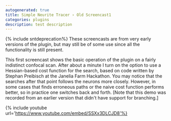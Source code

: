 ```yaml
---
autogenerated: true
title: Simple Neurite Tracer › Old Screencast1
categories: plugins
description: test description
---
```


{% include sntdeprecation%}
 These screencasts are from very early versions of the plugin, but may still be of some use since all the functionality is still present.

This first screencast shows the basic operation of the plugin on a fairly indistinct confocal scan. After about a minute I turn on the option to use a Hessian-based cost function for the search, based on code written by Stephan Preibisch at the Janelia Farm Hackathon. You may notice that the searches after that point follows the neurons more closely. However, in some cases that finds erroneous paths or the naive cost function performs better, so in practice one switches back and forth. \[Note that this demo was recorded from an earlier version that didn't have support for branching.\]

{% include youtube url='https://www.youtube.com/embed/SSXx3DLCJD8'%}
